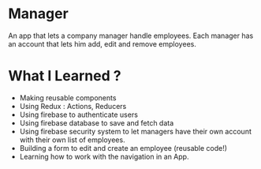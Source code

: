 # Manager 
An app that lets a company manager handle employees. Each manager has an account that lets him add, edit and remove employees.

# What I Learned ?

- Making reusable components
- Using Redux : Actions, Reducers
- Using firebase to authenticate users
- Using firebase database to save and fetch data
- Using firebase security system to let managers have their own account with their own list of employees.
- Building a form to edit and create an employee (reusable code!)
- Learning how to work with the navigation in an App.

